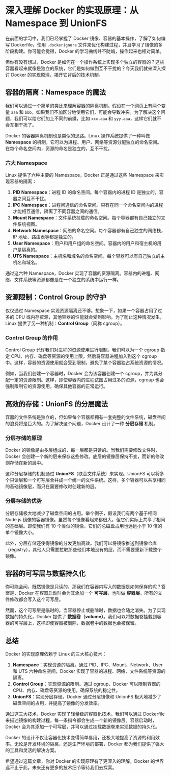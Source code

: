 # 深入理解 Docker 的实现原理：从 Namespace 到 UnionFS

在前面的学习中，我们已经掌握了 Docker 镜像、容器的基本操作，了解了如何编写 Dockerfile，使用 `.dockerignore` 文件来优化构建过程，并且学习了镜像的多阶段构建。你可能会觉得，Docker 的学习曲线并不陡峭，操作起来也相对简单。

但你有没有想过，Docker 是如何在一个操作系统上实现多个独立的容器的？这些容器看起来就像是独立的系统，它们是如何做到互不干扰的？今天我们就来深入探讨 Docker 的实现原理，揭开它背后的技术机制。

## 容器的隔离：Namespace 的魔法

我们可以通过一个简单的类比来理解容器的隔离机制。假设在一个网页上有两个变量 `aaa` 和 `bbb`，如果我们不加区分地使用它们，可能会导致冲突。为了解决这个问题，我们可以给它们加上不同的前缀，比如 `xxx.aaa` 和 `yyy.aaa`，这样它们就不会互相干扰了。

Docker 的容器隔离机制也是类似的思路。Linux 操作系统提供了一种叫做 **Namespace** 的机制，它可以为进程、用户、网络等资源分配独立的命名空间。在每个命名空间内，资源的命名是独立的，互不干扰。

### 六大 Namespace

Linux 提供了六种主要的 Namespace，Docker 正是通过这些 Namespace 来实现容器的隔离：

1. **PID Namespace**：进程 ID 的命名空间。每个容器内的进程 ID 是独立的，容器之间互不干扰。
2. **IPC Namespace**：进程间通信的命名空间。只有在同一个命名空间内的进程才能相互通信，隔离了不同容器之间的通信。
3. **Mount Namespace**：文件系统挂载的命名空间。每个容器都有自己独立的文件系统视图。
4. **Network Namespace**：网络的命名空间。每个容器都有自己独立的网络栈，IP 地址、路由表等都是独立的。
5. **User Namespace**：用户和用户组的命名空间。容器内的用户和宿主机的用户是隔离的。
6. **UTS Namespace**：主机名和域名的命名空间。每个容器可以有自己独立的主机名和域名。

通过这六种 Namespace，Docker 实现了容器的资源隔离。容器内的进程、网络、文件系统等资源都像是在一个独立的系统中运行一样。

## 资源限制：Control Group 的守护

仅仅通过 Namespace 实现资源隔离还不够。想象一下，如果一个容器占用了过多的 CPU 或内存资源，其他容器的性能就会受到影响。为了防止这种情况发生，Linux 提供了另一种机制：**Control Group**（简称 cgroup）。

### Control Group 的作用

Control Group 允许我们对进程的资源使用进行限制。我们可以为一个 cgroup 指定 CPU、内存、磁盘等资源的使用上限，然后将容器进程加入到这个 cgroup 中。这样，容器的资源使用就会受到限制，避免了某个容器独占系统资源的情况。

例如，当我们创建一个容器时，Docker 会为该容器创建一个 cgroup，并为其分配一定的资源限制。这样，即使容器内的进程试图占用过多的资源，cgroup 也会强制限制它的资源使用，确保其他容器的正常运行。

## 高效的存储：UnionFS 的分层魔法

容器的文件系统是独立的，但如果每个容器都拥有一套完整的文件系统，磁盘空间的浪费将是巨大的。为了解决这个问题，Docker 设计了一种 **分层存储** 机制。

### 分层存储的原理

Docker 的镜像是由多层组成的，每一层都是只读的。当我们需要修改文件时，Docker 会创建一个新的层来保存这些修改。底层的镜像层保持不变，而新的修改则存储在新的层中。

这种分层存储的机制通过 **UnionFS**（联合文件系统）来实现。UnionFS 可以将多个只读层和一个可写层合并成一个统一的文件系统。这样，多个容器可以共享相同的基础镜像层，而只在需要修改时创建新的层。

### 分层存储的优势

分层存储极大地减少了磁盘空间的占用。举个例子，假设我们有两个基于相同 Node.js 镜像的容器镜像。虽然每个镜像看起来都很大，但它们实际上共享了相同的基础层。即使我们有 10 个类似的镜像，它们的总磁盘占用也远远小于 10 倍的单个镜像大小。

此外，分层存储还使得镜像的分发更加高效。我们可以将镜像推送到镜像仓库（registry），其他人只需要拉取那些他们本地没有的层，而不需要重新下载整个镜像。

## 容器的可写层与数据持久化

你可能会问，既然镜像是只读的，那我们在容器内写入的数据是如何保存的呢？答案是，Docker 在容器启动时会为其添加一个 **可写层**，也叫做 **容器层**。所有的文件修改都会写入这个可写层。

然而，这个可写层是临时的，当容器停止或删除时，数据也会随之消失。为了实现数据的持久化，Docker 提供了 **数据卷（volume）**。我们可以将数据卷挂载到容器的可写层上，这样即使容器被删除，数据卷中的数据也会被保留。

## 总结

Docker 的实现原理依赖于 Linux 的三大核心技术：

1. **Namespace**：实现资源的隔离。通过 PID、IPC、Mount、Network、User 和 UTS 六种命名空间，Docker 实现了容器的进程、网络、文件系统等资源的隔离。
2. **Control Group**：实现资源的限制。通过 cgroup，Docker 可以限制容器的 CPU、内存、磁盘等资源的使用，确保系统的稳定性。
3. **UnionFS**：实现分层存储。Docker 通过分层镜像和 UnionFS 极大地减少了磁盘空间的占用，并提高了镜像的分发效率。

通过这三大技术，Docker 实现了轻量级的容器化技术。我们可以通过 Dockerfile 来描述镜像的构建过程，每一条指令都会生成一个新的镜像层。容器启动时，Docker 会为其添加一个可写层，并可以通过挂载数据卷来实现数据的持久化。

Docker 的设计不仅让容器化技术变得简单易用，还极大地提高了资源的利用效率。无论是开发环境的隔离，还是生产环境的部署，Docker 都为我们提供了强大的工具和灵活的解决方案。

希望通过这篇文章，你对 Docker 的实现原理有了更深入的理解。Docker 的世界远不止于此，未来还有更多的技术细节等待我们去探索。
